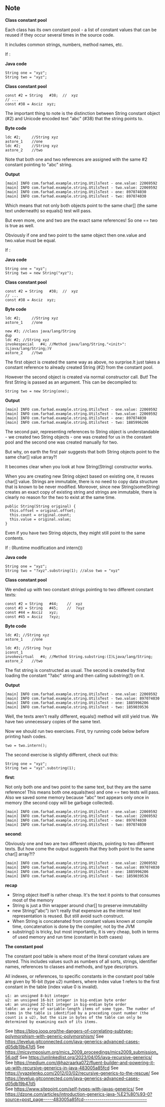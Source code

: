 ## Note

**Class constant pool**

Each class has its own constant pool - a list of constant values that can be reused if they occur several times in the source code.

It includes common strings, numbers, method names, etc.

If :

**Java code**
  
  ```
  String one = "xyz";
  String two = "xyz";
  ```

**Class constant pool**

  ```
  const #2 = String   #38;  //  xyz
  // ...
  const #38 = Asciz  xyz;
  ```
  
The important thing to note is the distinction between String constant object (#2) and Unicode encoded text "abc" (#38) that the string points to.

**Byte code**

  ```
  ldc #2;     //String xyz
  astore_1    //one
  ldc #2;     //String xyz
  astore_2    //two
  ``` 
  
Note that both one and two references are assigned with the same #2 constant pointing to "abc" string.

**Output**

  ```
  [main] INFO com.farhad.example.string.UtilsTest - one.value: 22069592
  [main] INFO com.farhad.example.string.UtilsTest - two.value: 22069592
  [main] INFO com.farhad.example.string.UtilsTest - one: 897074030
  [main] INFO com.farhad.example.string.UtilsTest - two: 897074030
  ```
  
Which means that not only both objects point to the same char[] (the same text underneath) so equals() test will pass.

But even more, one and two are the exact same references! So one == two is true as well. 

Obviously if one and two point to the same object then one.value and two.value must be equal.

If :

**Java code**
  
  ```
  String one = "xyz";
  String two = new String("xyz");
  ```

**Class constant pool**

  ```
  const #2 = String   #38;  //  xyz
  // ...
  const #38 = Asciz  xyz;
  ```
  
**Byte code**

  ```
  ldc #2;     //String xyz
  astore_1    //one
  
  new #3; //class java/lang/String
  dup
  ldc #2; //String xyz
  invokespecial   #4; //Method java/lang/String."<init>":(Ljava/lang/String;)V
  astore_2    //two
  ``` 
  
The first object is created the same way as above, no surprise.It just takes a constant reference to already created String (#2) from the constant pool.

However the second object is created via normal constructor call. But! The first String is passed as an argument. This can be decompiled to:

  ```
  String two = new String(one);
  ```

**Output**

  ```
  [main] INFO com.farhad.example.string.UtilsTest - one.value: 22069592
  [main] INFO com.farhad.example.string.UtilsTest - two.value: 22069592
  [main] INFO com.farhad.example.string.UtilsTest - one: 897074030
  [main] INFO com.farhad.example.string.UtilsTest - two: 1885996206
  ```
  
The second pair, representing references to String object is understandable - we created two String objects - one was created for us in the constant pool and the second one was created manually for two. 

But why, on earth the first pair suggests that both String objects point to the same char[] value array?!

It becomes clear when you look at how String(String) constructor works.

When you are creating new String object based on existing one, it reuses char[] value. Strings are immutable, there is no need to copy data structure that is known to be never modified. Moreover, since new String(someString) creates an exact copy of existing string and strings are immutable, there is clearly no reason for the two to exist at the same time.

  ```
  public String(String original) {
    this.offset = original.offset;
    this.count = original.count;
    this.value = original.value;
  }
  ```
  
Even if you have two String objects, they might still point to the same contents. 


If : (Runtime modification and intern())

**Java code**
  
  ```
  String one = "xyz";
  String two = "?xyz".substring(1); //also two = "xyz"
  ```

**Class constant pool**

We ended up with two constant strings pointing to two different constant texts:

  ```
  const #2 = String   #44;    //  xyz
  const #3 = String   #45;    //  ?xyz
  const #44 = Asciz   xyz;
  const #45 = Asciz   ?xyz;
  ```
  
**Byte code**

  ```
  ldc #2; //String xyz
  astore_1    //one

  ldc #3; //String ?xyz
  iconst_1
  invokevirtual   #4; //Method String.substring:(I)Ljava/lang/String;
  astore_2    //two
  ``` 
  
The fist string is constructed as usual. The second is created by first loading the constant "?abc" string and then calling substring(1) on it.

**Output**

  ```
  [main] INFO com.farhad.example.string.UtilsTest - one.value: 22069592
  [main] INFO com.farhad.example.string.UtilsTest - two.value: 897074030
  [main] INFO com.farhad.example.string.UtilsTest - one: 1885996206
  [main] INFO com.farhad.example.string.UtilsTest - two: 1859039536
  ```
  
Well, the texts aren't really different, equals() method will still yield true. We have two unnecessary copies of the same text.

Now we should run two exercises. First, try running code below before printing hash codes.

  ```
  two = two.intern();
  ```

The second exercise is slightly different, check out this:

  ```
  String one = "xyz";
  String two = "xyz".substring(1);
  ```

**first**:

Not only both one and two point to the same text, but they are the same reference!
This means both one.equals(two) and one == two tests will pass. Also we saved some memory because "abc" text appears only once in memory (the second copy will be garbage collected).

  ```
  [main] INFO com.farhad.example.string.UtilsTest - one.value: 22069592
  [main] INFO com.farhad.example.string.UtilsTest - two.value: 22069592
  [main] INFO com.farhad.example.string.UtilsTest - one: 897074030
  [main] INFO com.farhad.example.string.UtilsTest - two: 897074030
  ```

**second**:

Obviously one and two are two different objects, pointing to two different texts. But how come the output suggests that they both point to the same char[] array?!?

  ```
  [main] INFO com.farhad.example.string.UtilsTest - one.value: 22069592
  [main] INFO com.farhad.example.string.UtilsTest - two.value: 897074030
  [main] INFO com.farhad.example.string.UtilsTest - one: 1885996206
  [main] INFO com.farhad.example.string.UtilsTest - two: 1859039536
  ```

**recap**

  * String object itself is rather cheap. It's the text it points to that consumes most of the memory
  * String is just a thin wrapper around char[] to preserve immutability
  * new String("abc") isn't really that expensive as the internal text representation is reused. But still avoid such construct.
  * When String is concatenated from constant values known at compile time, concatenation is done by the compiler, not by the JVM
  * substring() is tricky, but most importantly, it is very cheap, both in terms of used memory and run time (constant in both cases)
  
**The constant pool**

The constant pool table is where most of the literal constant values are stored. This includes values such as numbers of all sorts, strings, identifier names, references to classes and methods, and type descriptors.

All indexes, or references, to specific constants in the constant pool table are given by 16-bit (type u2) numbers, where index value 1 refers to the first constant in the table (index value 0 is invalid).

  ```
  u1: an unsigned 8-bit integer
  u2: an unsigned 16-bit integer in big-endian byte order
  u4: an unsigned 32-bit integer in big-endian byte order
  table: an array of variable-length items of some type. The number of items in the table is identified by a preceding count number (the count is a u2), but the size in bytes of the table can only be determined by examining each of its items.
  ```  



See https://blog.jooq.org/the-dangers-of-correlating-subtype-polymorphism-with-generic-polymorphism/
See https://levelup.gitconnected.com/java-generics-advanced-cases-d05db19b47d5
See https://micsymposium.org/mics_2009_proceedings/mics2009_submission_56.pdf
See https://unlinkedlist.org/2023/04/05/java-recursive-generics/
See https://medium.com/@hazraarka072/fluent-builder-and-powering-it-up-with-recursive-generics-in-java-483005a85fcd
See https://vyazelenko.com/2012/03/02/recursive-generics-to-the-rescue/
See https://levelup.gitconnected.com/java-generics-advanced-cases-d05db19b47d5  
See https://www.sitepoint.com/self-types-with-javas-generics/
See https://dzone.com/articles/introduction-generics-java-%E2%80%93-0?source=post_page-----483005a85fcd--------------------------------